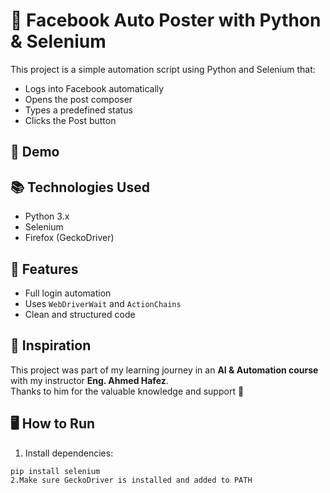 # 🤖 Facebook Auto Poster with Python & Selenium

This project is a simple automation script using Python and Selenium that:
- Logs into Facebook automatically
- Opens the post composer
- Types a predefined status
- Clicks the Post button

## 🚀 Demo



## 📚 Technologies Used

- Python 3.x
- Selenium
- Firefox (GeckoDriver)


## 📂 Features

- Full login automation
- Uses `WebDriverWait` and `ActionChains`
- Clean and structured code

## 🧠 Inspiration

This project was part of my learning journey in an **AI & Automation course** with my instructor **Eng. Ahmed Hafez**.  
Thanks to him for the valuable knowledge and support 🙏

## 🖥 How to Run

1. Install dependencies:

```bash
pip install selenium
2.Make sure GeckoDriver is installed and added to PATH
